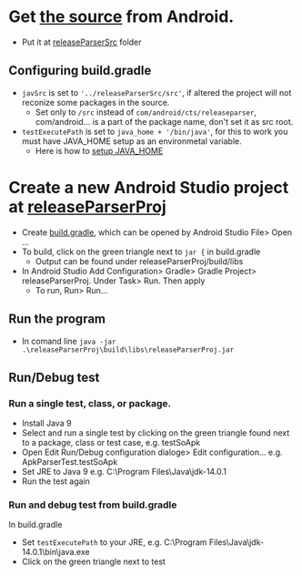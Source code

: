 # Get [the source](https://android.googlesource.com/platform/cts/+/refs/heads/master/tools/release-parser/) from Android.
* Put it at [releaseParserSrc](https://github.com/Alwin-Lin/development-debug-androidTest/tree/master/releaseParser/releaseParserSrc) folder

## Configuring build.gradle
* ```javSrc```  is set to ```'../releaseParserSrc/src'```, if altered the project will not reconize some packages in the source.
	* Set only to ```/src``` instead of ```com/android/cts/releaseparser```, com/android... is a part of the package name, don't set it as src root.
* ```testExecutePath``` is set to ```java_home + '/bin/java'```, for this to work you must have JAVA_HOME setup as an environmetal variable.
	* Here is how to [setup JAVA_HOME](https://docs.oracle.com/cd/E19182-01/821-0917/inst_jdk_javahome_t/index.html)

# Create a new Android Studio project at [releaseParserProj](https://github.com/Alwin-Lin/development-debug-androidTest/tree/master/releaseParser/releaseParserProj)
* Create [build.gradle](https://github.com/Alwin-Lin/development-debug-androidTest/blob/master/releaseParser/releaseParserProj/build.gradle), which can be opened by Android Studio File> Open ...
* To build, click on the green triangle next to ```jar {``` in build.gradle
	* Output can be found under releaseParserProj/build/libs
* In Android Studio Add Configuration> Gradle> Gradle Project> releaseParserProj. Under Task> Run. Then apply
	* To run, Run> Run...
## Run the program
* In comand line ```java -jar .\releaseParserProj\build\libs\releaseParserProj.jar```
## Run/Debug test
### Run a single test, class, or package.
* Install Java 9
* Select and run a single test by clicking on the green triangle found next to a package, class or test case, e.g. testSoApk
* Open Edit Run/Debug configuration dialoge> Edit configuration... e.g. ApkParserTest.testSoApk
* Set JRE to Java 9 e.g. C:\Program Files\Java\jdk-14.0.1
* Run the test again
### Run and debug test from build.gradle
In build.gradle
* Set ```testExecutePath``` to your JRE, e.g. C:\Program Files\Java\jdk-14.0.1\bin\java.exe
* Click on the green triangle next to test
